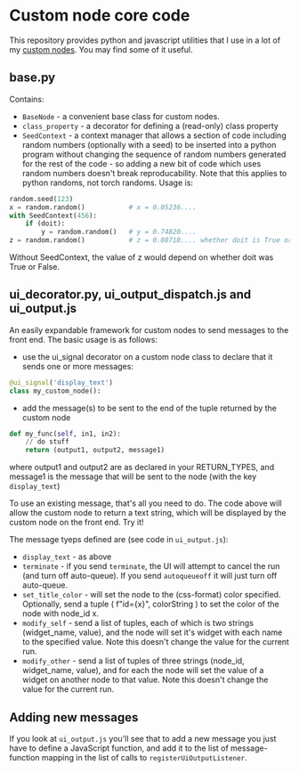 # Custom node core code

This repository provides python and javascript utilities that I use in a lot of my [custom nodes](https://github.com/chrisgoringe/cg-nodes-index). You may find some of it useful.

## base.py

Contains:

- `BaseNode` - a convenient base class for custom nodes.
- `class_property` - a decorator for defining a (read-only) class property
- `SeedContext` - a context manager that allows a section of code including random numbers (optionally with a seed) to be inserted into a python program without changing the sequence of random numbers generated for the rest of the code - so adding a new bit of code which uses random numbers doesn't break reproducability. Note that this applies to python randoms, not torch randoms. Usage is:

```python
random.seed(123)
x = random.random()           # x = 0.05236....
with SeedContext(456):
    if (doit):
        y = random.random()   # y = 0.74820....
z = random.random()           # z = 0.08718.... whether doit is True or False, or if the code was removed
```

Without SeedContext, the value of z would depend on whether doit was True or False.

## ui_decorator.py, ui_output_dispatch.js and ui_output.js

An easily expandable framework for custom nodes to send messages to the front end. The basic usage is as follows:

- use the ui_signal decorator on a custom node class to declare that it sends one or more messages:
```python
@ui_signal('display_text')
class my_custom_node():
```

- add the message(s) to be sent to the end of the tuple returned by the custom node
```python
def my_func(self, in1, in2):
    // do stuff
    return (output1, output2, message1)
```
where output1 and output2 are as declared in your RETURN_TYPES, and message1 is the message that will be sent to the node (with the key `display_text`)

To use an existing message, that's all you need to do. The code above will allow the custom node to return a text string, which will be displayed by the custom node on the front end. Try it!

The message tyeps defined are (see code in `ui_output.js`):
- `display_text` - as above
- `terminate` - if you send `terminate`, the UI will attempt to cancel the run (and turn off auto-queue). If you send `autoqueueoff` it will just turn off auto-queue. 
- `set_title_color` - will set the node to the (css-format) color specified. Optionally, send a tuple ( f"id={x}", colorString ) to set the color of the node with node_id x.
- `modify_self` - send a list of tuples, each of which is two strings (widget_name, value), and the node will set it's widget with each name to the specified value. Note this doesn't change the value for the current run.
- `modify_other` - send a list of tuples of three strings (node_id, widget_name, value), and for each the node will set the value of a widget on another node to that value. Note this doesn't change the value for the current run.

## Adding new messages

If you look at `ui_output.js` you'll see that to add a new message you just have to define a JavaScript function, and add it to the list of message-function mapping in the list of calls to `registerUiOutputListener`. 